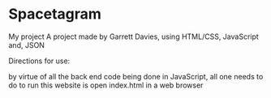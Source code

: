 # Spacetagram
My project A project made by Garrett Davies, using HTML/CSS, JavaScript and, JSON

Directions for use:

by virtue of all the back end code being done in JavaScript, all one needs to do to run this website is open index.html in a web browser
